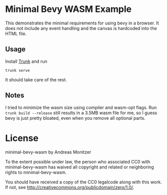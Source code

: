 # Minimal Bevy WASM Example

This demonstrates the minimal requirements for using bevy in a browser. It does not include any event handling and the canvas is hardcoded into the HTML file.

## Usage

Install [Trunk](https://trunkrs.dev/) and run

```
trunk serve
```

It should take care of the rest.

## Notes

I tried to minimize the wasm size using compiler and wasm-opt flags. Run `trunk build --release` still results in a 3.5MB wasm file for me, so I guess bevy is just pretty bloated, even when you remove all optional parts.

# License

minimal-bevy-wasm by Andreas Monitzer

To the extent possible under law, the person who associated CC0 with
minimal-bevy-wasm has waived all copyright and related or neighboring rights
to minimal-bevy-wasm.

You should have received a copy of the CC0 legalcode along with this
work.  If not, see <http://creativecommons.org/publicdomain/zero/1.0/>.
